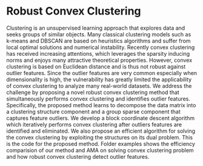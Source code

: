 # Robust Convex Clustering

Clustering is an unsupervised learning approach that explores data and seeks
groups of similar objects. Many classical clustering models such as k-means
and DBSCAN are based on heuristics algorithms and suffer from local optimal
solutions and numerical instability. Recently convex clustering has
received increasing attentions, which leverages the sparsity inducing norms
and enjoys many attractive theoretical properties. However, convex clustering
is based on Euclidean distance and is thus not robust against outlier
features. Since the outlier features are very common especially when
dimensionality is high, the vulnerability has greatly limited the applicability
of convex clustering to analyze many real-world datasets. 
We address the challenge by proposing a novel robust convex clustering method
that simultaneously performs convex clustering and identifies outlier
features. Specifically, the proposed method learns to decompose the data
matrix into a clustering structure component and a group sparse component that
captures feature outliers. We develop a block coordinate descent algorithm
which iteratively performs convex clustering after outliers features are
identified and eliminated. We also propose an efficient algorithm for solving
the convex clustering by exploiting the structures on its dual problem. This is the 
code for the proposed method. Folder examples shows the efficiency comparision of our
method and AMA on solving convex clustering problem and how robust convex clustering detect outlier features.

